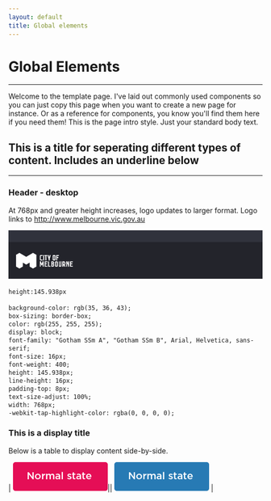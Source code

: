 ```yaml
---
layout: default
title: Global elements
---
```

# Global Elements 
---

Welcome to the template page. I've laid out commonly used components so you can just copy this page when you want to create a new page for instance. Or as a reference for components, you know you'll find them here if you need them!
This is the page intro style. Just your standard body text.


## This is a title for seperating different types of content. Includes an underline below
---

### Header - desktop
At 768px and greater height increases, logo updates to larger format. Logo links to http://www.melbourne.vic.gov.au

![](/components/img/header_desktop.png)

```
height:145.938px

background-color: rgb(35, 36, 43);
box-sizing: border-box;
color: rgb(255, 255, 255);
display: block;
font-family: "Gotham SSm A", "Gotham SSm B", Arial, Helvetica, sans-serif;
font-size: 16px;
font-weight: 400;
height: 145.938px;
line-height: 16px;
padding-top: 8px;
text-size-adjust: 100%;
width: 768px;
-webkit-tap-highlight-color: rgba(0, 0, 0, 0);

```

### This is a display title
Below is a table to display content side-by-side.

| ![](components/img/button-primary.png)|| ![](components/img/button-secondary.png) |
